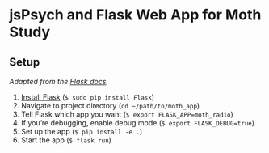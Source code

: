 # jsPsych and Flask Web App for Moth Study

## Setup

*Adapted from the [Flask docs](http://flask.pocoo.org/docs/0.12/patterns/packages/).*

1. [Install Flask](http://flask.pocoo.org/docs/0.12/installation/) (`$ sudo pip install Flask`)
2. Navigate to project directory (`cd ~/path/to/moth_app`)
3. Tell Flask which app you want (`$ export FLASK_APP=moth_radio`)
4. If you’re debugging, enable debug mode (`$ export FLASK_DEBUG=true`)
5. Set up the app (`$ pip install -e .`)
6. Start the app (`$ flask run`)